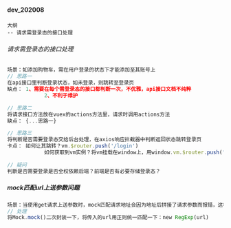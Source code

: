 #### dev_202008

```
大纲
-- 请求需登录态的接口处理
```



###### 请求需登录态的接口处理

```js
场景：如添加购物车，需在用户登录的状态下才能添加至其账号上
// 思路一
在api接口里判断登录状态，如未登录，则跳转至登录页
缺点： 1、需要在每个需登录态的接口都判断一次，不优雅，api接口文档不纯粹
			2、不利于维护

// 思路二
将请求接口方法放在vuex的actions方法里，请求时调用actions方法
缺点： {...思路一}

// 思路三
将判断是否需要登录态交给后台处理，在axios响应拦截器中判断返回状态跳转登录页
卡点： 如何让其跳转？vm.$router.push('/login')
			如何获取到vm实例？将vm挂载在window上，用window.vm.$router.push('/login')

// 疑问
判断是否需要登录是否全权依赖后端？前端是否有必要存储登录态？
```



##### mock匹配url上送参数问题

```js
场景：当使用get请求上送参数时，mock匹配请求地址会因为地址后拼接了请求参数而报错，这样违背了commonApi.js只专注于提供接口名
// 处理
将Mock.mock()二次封装一下，将传入的url用正则统一匹配一下：new RegExp(url)
```

